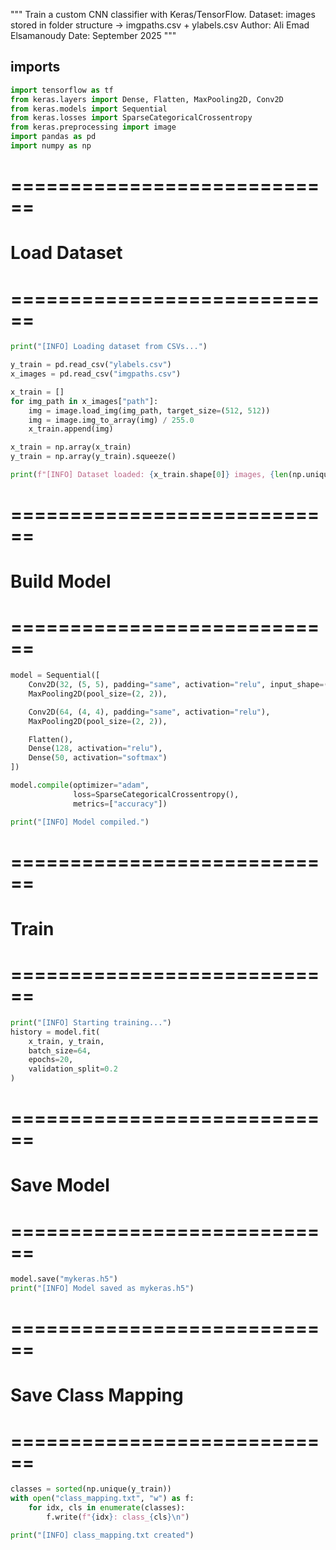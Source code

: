 """
Train a custom CNN classifier with Keras/TensorFlow.
Dataset: images stored in folder structure -> imgpaths.csv + ylabels.csv
Author: Ali Emad Elsamanoudy
Date: September 2025
"""
## imports
```python
import tensorflow as tf
from keras.layers import Dense, Flatten, MaxPooling2D, Conv2D
from keras.models import Sequential
from keras.losses import SparseCategoricalCrossentropy
from keras.preprocessing import image
import pandas as pd
import numpy as np
```
# ============================
# Load Dataset
# ============================
```python
print("[INFO] Loading dataset from CSVs...")

y_train = pd.read_csv("ylabels.csv")       
x_images = pd.read_csv("imgpaths.csv")     

x_train = []
for img_path in x_images["path"]:
    img = image.load_img(img_path, target_size=(512, 512))
    img = image.img_to_array(img) / 255.0
    x_train.append(img)

x_train = np.array(x_train)
y_train = np.array(y_train).squeeze()

print(f"[INFO] Dataset loaded: {x_train.shape[0]} images, {len(np.unique(y_train))} classes")
```
# ============================
# Build Model
# ============================
```python
model = Sequential([
    Conv2D(32, (5, 5), padding="same", activation="relu", input_shape=(512, 512, 3)),
    MaxPooling2D(pool_size=(2, 2)),

    Conv2D(64, (4, 4), padding="same", activation="relu"),
    MaxPooling2D(pool_size=(2, 2)),

    Flatten(),
    Dense(128, activation="relu"),
    Dense(50, activation="softmax")   
])

model.compile(optimizer="adam",
              loss=SparseCategoricalCrossentropy(),
              metrics=["accuracy"])

print("[INFO] Model compiled.")
```
# ============================
# Train
# ============================
```python
print("[INFO] Starting training...")
history = model.fit(
    x_train, y_train,
    batch_size=64,
    epochs=20,
    validation_split=0.2
)
```
# ============================
# Save Model
# ============================
```python
model.save("mykeras.h5")
print("[INFO] Model saved as mykeras.h5")
```
# ============================
# Save Class Mapping
# ============================
```python
classes = sorted(np.unique(y_train))
with open("class_mapping.txt", "w") as f:
    for idx, cls in enumerate(classes):
        f.write(f"{idx}: class_{cls}\n")

print("[INFO] class_mapping.txt created")
```
